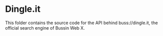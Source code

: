 # Dingle.it

This folder contains the source code for the API behind buss://dingle.it, the official search engine of Bussin Web X.